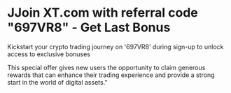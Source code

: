 # JJoin XT.com with referral code "697VR8" - Get Last Bonus

Kickstart your crypto trading journey on '697VR8' during sign-up to unlock access to exclusive bonuses

This special offer gives new users the opportunity to claim generous rewards that can enhance their trading experience and provide a strong start in the world of digital assets."
